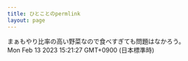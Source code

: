 ```yaml
---
title: ひとことのpermlink
layout: page
---
```

<div class="box" dt="1676269287705">
  まぁもやり比率の高い野菜なので食べすぎても問題はなかろう。
  <div class="content is-small">Mon Feb 13 2023 15:21:27 GMT+0900 (日本標準時)</div>
</div>